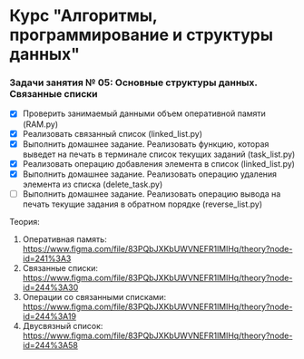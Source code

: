 # Курс "Алгоритмы, программирование и структуры данных"

### Задачи занятия № 05: Основные структуры данных. Связанные списки

- [x] Проверить занимаемый данными объем оперативной памяти (RAM.py)
- [x] Реализовать связанный список (linked_list.py)
- [x] Выполнить домашнее задание. Реализовать функцию, которая выведет на печать в терминале список текущих заданий (task_list.py)
- [x] Реализовать операцию добавления элемента в список (linked_list.py)
- [x] Выполнить домашнее задание. Реализовать операцию удаления элемента из списка (delete_task.py)
- [ ] Выполнить домашнее задание. Реализовать операцию вывода на печать текущие задания в обратном порядке (reverse_list.py)

Теория: 
1. Оперативная память: https://www.figma.com/file/83PQbJXKbUWVNEFR1lMlHq/theory?node-id=241%3A3
2. Связанные списки: https://www.figma.com/file/83PQbJXKbUWVNEFR1lMlHq/theory?node-id=244%3A30
3. Операции со связанными списками: https://www.figma.com/file/83PQbJXKbUWVNEFR1lMlHq/theory?node-id=244%3A19
4. Двусвязный список: https://www.figma.com/file/83PQbJXKbUWVNEFR1lMlHq/theory?node-id=244%3A58
